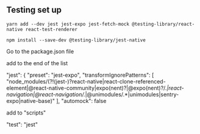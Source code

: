 ## Testing set up

```
yarn add --dev jest jest-expo jest-fetch-mock @testing-library/react-native react-test-renderer

npm install --save-dev @testing-library/jest-native
```

Go to the package.json file

add to the end of the list

"jest": {
"preset": "jest-expo",
"transformIgnorePatterns": [
"node_modules/(?!(jest-)?react-native|react-clone-referenced-element|@react-native-community|expo(nent)?|@expo(nent)?/.*|react-navigation|@react-navigation/.*|@unimodules/.*|unimodules|sentry-expo|native-base)"
],
"automock": false

add to "scripts"

"test": "jest"
